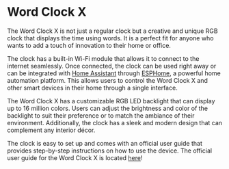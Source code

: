 # Word Clock X

The Word Clock X is not just a regular clock but a creative and unique RGB clock that displays the time using words. It is a perfect fit for anyone who wants to add a touch of innovation to their home or office.

The clock has a built-in Wi-Fi module that allows it to connect to the internet seamlessly. Once connected, the clock can be used right away or can be integrated with [Home Assistant](https://www.home-assistant.io/) through [ESPHome](https://esphome.io/), a powerful home automation platform. This allows users to control the Word Clock X and other smart devices in their home through a single interface.

The Word Clock X has a customizable RGB LED backlight that can display up to 16 million colors. Users can adjust the brightness and color of the backlight to suit their preference or to match the ambiance of their environment. Additionally, the clock has a sleek and modern design that can complement any interior décor.

The clock is easy to set up and comes with an official user guide that provides step-by-step instructions on how to use the device. The official user guide for the Word Clock X is located [here](https://skyextechnologies.github.io/word-clock-x/)!
